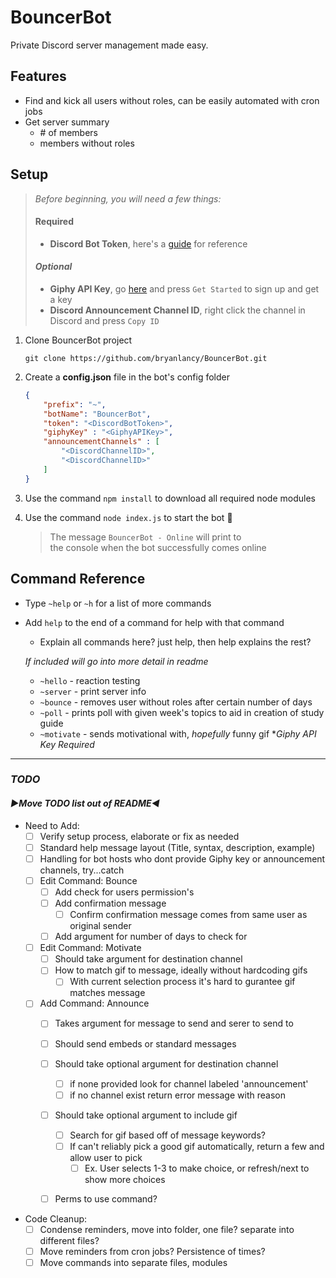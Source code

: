 # BouncerBot
Private Discord server management made easy.
## Features
- Find and kick all users without roles, can be easily automated with cron jobs
- Get server summary
  - \# of members
  - members without roles

## Setup
> *Before beginning, you will need a few things:*
> #### Required
>    - **Discord Bot Token**, here's a [guide](https://discordjs.guide/preparations/setting-up-a-bot-application.html) for reference
> #### *Optional*
>    - **Giphy API Key**, go [here](https://developers.giphy.com/) and press `Get Started` to sign up and get a key
>    - **Discord Announcement Channel ID**, right click the channel in Discord and press `Copy ID`

1. Clone BouncerBot project

    `git clone https://github.com/bryanlancy/BouncerBot.git`

1. Create a **config.json** file in the bot's config folder
    ```json
    {
        "prefix": "~",
        "botName": "BouncerBot",
        "token": "<DiscordBotToken>",
        "giphyKey" : "<GiphyAPIKey>",
        "announcementChannels" : [
            "<DiscordChannelID>",
            "<DiscordChannelID>"
        ]
    }
    ```

1. Use the command `npm install` to download all required node modules
1. Use the command `node index.js` to start the bot :robot:
    > The message `BouncerBot - Online` will print to  
    > the console when the bot successfully comes online

## Command Reference
- Type `~help` or `~h` for a list of more commands
- Add `help` to the end of a command for help with that command
    - Explain all commands here? just help, then help explains the rest?

    *If included will go into more detail in readme*
    - `~hello` - reaction testing
    - `~server` - print server info
    - `~bounce` - removes user without roles after certain number of days
    - `~poll` - prints poll with given week's topics to aid in creation of study guide
    - `~motivate` - sends motivational with, *hopefully* funny gif \**Giphy API Key Required*

------------------------------------------------------------
### _TODO_
#### *►Move TODO list out of README◄*
- Need to Add:
    - [ ] Verify setup process, elaborate or fix as needed
    - [ ] Standard help message layout (Title, syntax, description, example)
    - [ ] Handling for bot hosts who dont provide Giphy key or announcement channels, try...catch
    - [ ] Edit Command: Bounce
        - [ ] Add check for users permission's
        - [ ] Add confirmation message
            - [ ] Confirm confirmation message comes from same user as original sender
        - [ ] Add argument for number of days to check for
    - [ ] Edit Command: Motivate
        - [ ] Should take argument for destination channel
        - [ ] How to match gif to message, ideally without hardcoding gifs
            - [ ] With current selection process it's hard to gurantee gif matches message
    - [ ] Add Command: Announce
        - [ ] Takes argument for message to send and serer to send to
        - [ ] Should send embeds or standard messages
        - [ ] Should take optional argument for destination channel
            - [ ] if none provided look for channel labeled 'announcement'
            - [ ] if no channel exist return error message with reason
        - [ ] Should take optional argument to include gif
            - [ ] Search for gif based off of message keywords?
            - [ ] If can't reliably pick a good gif automatically, return a few and allow user to pick
                - [ ] Ex. User selects 1-3 to make choice, or refresh/next to show more choices
        - [ ] Perms to use command?



- Code Cleanup:
    - [ ] Condense reminders, move into folder, one file? separate into different files?
    - [ ] Move reminders from cron jobs? Persistence of times?
    - [ ] Move commands into separate files, modules

